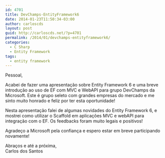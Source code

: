 ```yaml
---
id: 4701
title: DevChamps-EntityFramework6
date: 2014-01-23T11:50:34-03:00
author: carloscds
layout: post
guid: http://carloscds.net/?p=4701
permalink: /2014/01/devchamps-entityframework6/
categories:
  - C Sharp
  - Entity Framework
tags:
  - entity framework
---
```

Pessoal, 

Acabei de fazer uma apresentação sobre Entity Framework 6 e uma breve introdução ao uso de EF com MVC e WebAPI para grupo DevChamps da Microsoft. Este é grupo seleto com grandes empresas do mercado e me sinto muito honrado e feliz por ter esta oportunidade!

Nesta apresentação falei de algumas novidades do Entity Framework 6, e mostrei como utilizar o Scaffold em aplicações MVC e webAPI para integração com o EF. Os feedbacks foram muito legais e positivos!

Agradeço a Microsoft pela confiança e espero estar em breve participando novamente!

Abraços e até a próxima,  
Carlos dos Santos